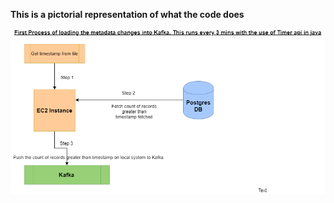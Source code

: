 **This is a pictorial representation of what the code does**


![Process 1 ](https://github.com/navcfc/images/blob/master/process%201.png)
